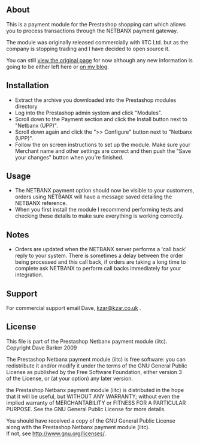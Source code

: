 About
-----

This is a payment module for the Prestashop shopping cart which allows you to process transactions through the NETBANX payment gateway.

The module was originally released commercially with IITC Ltd. but as the company is stopping trading and I have decided to open source it.

You can still [view the original page](http://iitc.info/products/prestashop-netbanx) for now although any new information is going to be either left here or [on my blog](http://kzar.co.uk/blog/view/netbanx-prestashop-payment-module).

Installation
------------

- Extract the archive you downloaded into the Prestashop modules directory
- Log into the Prestashop admin system and click "Modules".
- Scroll down to the Payment section and click the Install button next to "Netbanx (UPP)".
- Scroll down again and click the ">> Configure" button next to "Netbanx (UPP)".
- Follow the on screen instructions to set up the module. Make sure your Merchant name and other settings are correct and then push the "Save your changes" button when you're finished.

Usage
-----

- The NETBANX payment option should now be visible to your customers, orders using NETBANX will have a message saved detailing the NETBANX reference.
- When you first install the module I recommend performing tests and checking these details to make sure everything is working correctly.

Notes
-----

- Orders are updated when the NETBANX server performs a 'call back' reply to your system. There is sometimes a delay between the order being processed and this call back, if orders are taking a long time to complete ask NETBANX to perform call backs immediately for your integration.

Support
-------

For commercial support email Dave, kzar@kzar.co.uk .

License
-------

This file is part of the Prestashop Netbanx payment module (iitc).          
Copyright Dave Barker 2009                                                
                                                                          
The Prestashop Netbanx payment module (iitc) is free software: you can    
redistribute it and/or modify it under the terms of the GNU General Public
License as published by the Free Software Foundation, either version 3    
of the License, or (at your option) any later version.                    
                                                                          
the Prestashop Netbanx payment module (iitc) is distributed in the hope   
that it will be useful, but WITHOUT ANY WARRANTY; without even the implied
warranty of MERCHANTABILITY or FITNESS FOR A PARTICULAR PURPOSE.  See the 
GNU General Public License for more details.                              
                                                                          
You should have received a copy of the GNU General Public License         
along with the Prestashop Netbanx payment module (iitc).                  
If not, see <http://www.gnu.org/licenses/>.                                

